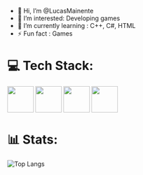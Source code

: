 - 👋 Hi, I’m @LucasMainente
- 👀 I’m interested: Developing games
- 🌱 I’m currently learning : C++, C#, HTML
- ⚡ Fun fact : Games

# 💻 Tech Stack:
 <img  height="60" windth="60" src="https://cdn.jsdelivr.net/gh/devicons/devicon/icons/html5/html5-original.svg" />
   <img height="60" windth="60" src="https://cdn.jsdelivr.net/gh/devicons/devicon@latest/icons/css3/css3-original.svg" />
  <img  height="60" windth="60" src="https://cdn3d.iconscout.com/3d/free/thumb/free-c-language-3d-icon-download-in-png-blend-fbx-gltf-file-formats--logo-mobile-developer-programming-pack-logos-icons-5453029.png?f=webp" /> 
  <img height="60" width="60" src="https://iconscout.com/icon/js-9305882_7694081"/>

# 📊  Stats:

![Top Langs](https://github-readme-stats.vercel.app/api/wakatime?username=Queijodedev&layout=compact)
